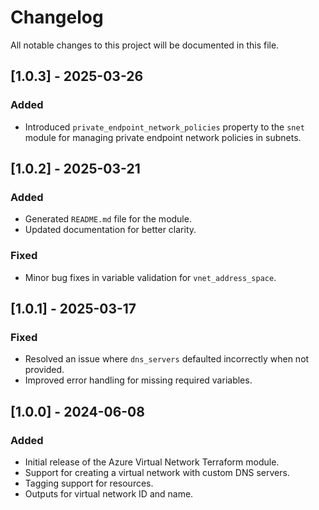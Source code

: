 # Changelog

All notable changes to this project will be documented in this file.

## [1.0.3] - 2025-03-26

### Added

- Introduced `private_endpoint_network_policies` property to the `snet` module for managing private endpoint network policies in subnets.

## [1.0.2] - 2025-03-21

### Added

- Generated `README.md` file for the module.
- Updated documentation for better clarity.

### Fixed

- Minor bug fixes in variable validation for `vnet_address_space`.

## [1.0.1] - 2025-03-17

### Fixed

- Resolved an issue where `dns_servers` defaulted incorrectly when not provided.
- Improved error handling for missing required variables.

## [1.0.0] - 2024-06-08

### Added

- Initial release of the Azure Virtual Network Terraform module.
- Support for creating a virtual network with custom DNS servers.
- Tagging support for resources.
- Outputs for virtual network ID and name.